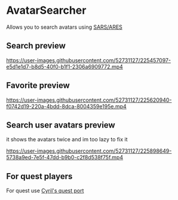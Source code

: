 # AvatarSearcher
Allows you to search avatars using [SARS/ARES](https://github.com/Dean2k/S.A.R.S/tree/master/SARS)

## Search preview

https://user-images.githubusercontent.com/52731127/225457097-e5d1e1d7-b8d5-40f0-b1f1-2306a6909772.mp4

## Favorite preview

https://user-images.githubusercontent.com/52731127/225620940-f0742d19-220a-4bdd-8dca-8004359e195e.mp4

## Search user avatars preview
it shows the avatars twice and im too lazy to fix it

https://user-images.githubusercontent.com/52731127/225898649-5738a9ed-7e5f-47dd-b9b0-c2f8d538f75f.mp4

## For quest players
For quest use [Cyril's quest port](https://github.com/Cyril-Xd/AvatarSearcher-Quest)
